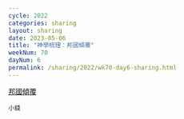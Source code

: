 ```yaml
---
cycle: 2022
categories: sharing
layout: sharing
date: 2023-05-06
title: "神學梳理：邦國傾覆"
weekNum: 70
dayNum: 6
permalink: /sharing/2022/wk70-day6-sharing.html
---
```

[邦國傾覆](https://eccseattle.github.io/media/sharing/2022/wk070/2023-05-06-bin.m4a)

`小錢`
